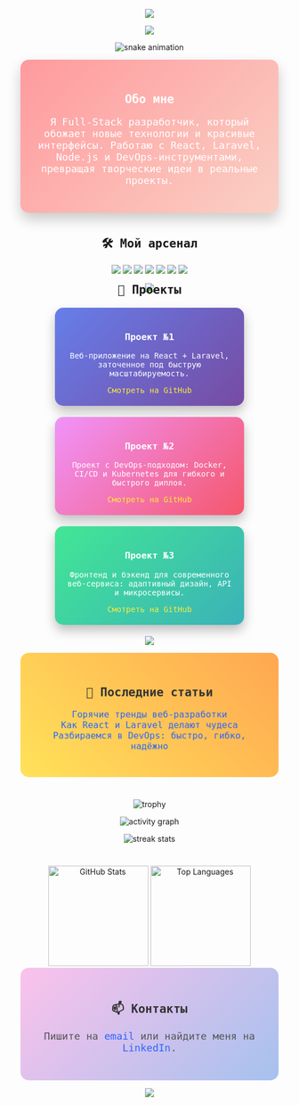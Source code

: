 <!-- Для анимированного волнообразного хедера -->
<p align="center">
  <img src="https://capsule-render.vercel.app/api?type=waving&color=gradient&height=200&section=header&text=GitHub%20Mastery&fontSize=50&fontAlign=50&fontAlignY=40"/>
</p>

<!-- Эффект печатающегося текста -->
<p align="center">
  <img src="https://readme-typing-svg.herokuapp.com?font=Fira+Code&size=30&duration=4000&pause=1000&color=00FFFF&background=00000000&center=true&vCenter=true&lines=Добро+пожаловать!;Full-Stack+и+DevOps+на+максималках!;React%2C+Laravel%2C+CI%2FCD%2C+Docker..." />
</p>

<!-- Анимированная "змейка", ползающая по графу коммитов (нужно настроить в своем репо) -->
<p align="center">
  <img src="https://github.com/YourUsername/YourUsername/blob/output/github-contribution-grid-snake.svg" alt="snake animation" />
</p>

<!-- Раздел "Обо мне" -->
<div align="center" style="background: linear-gradient(135deg, #ff9a9e, #fad0c4); padding: 30px; border-radius: 15px; width:80%; margin:auto; box-shadow: 0 12px 24px rgba(0,0,0,0.2);">
  <h2 style="font-family: 'Fira Code', monospace; color:#fff;">Обо мне</h2>
  <p style="font-family: 'Fira Code', monospace; color:#fff; font-size:18px;">
    Я Full-Stack разработчик, который обожает новые технологии и красивые интерфейсы. Работаю с React, Laravel, Node.js и DevOps-инструментами, превращая творческие идеи в реальные проекты.
  </p>
</div>

<!-- Раздел "Арсенал" -->
<div align="center" style="margin-top: 40px;">
  <h2 style="font-family: 'Fira Code', monospace;">🛠 Мой арсенал</h2>
  <p>
    <img src="https://img.shields.io/badge/React-%2361DAFB?style=for-the-badge&logo=react&logoColor=black" />
    <img src="https://img.shields.io/badge/JavaScript-%23F7DF1E?style=for-the-badge&logo=javascript&logoColor=black" />
    <img src="https://img.shields.io/badge/Laravel-%23FF2D20?style=for-the-badge&logo=laravel&logoColor=white" />
    <img src="https://img.shields.io/badge/Node.js-%23339933?style=for-the-badge&logo=node.js&logoColor=white" />
    <img src="https://img.shields.io/badge/Docker-%230db7ed?style=for-the-badge&logo=docker&logoColor=white" />
    <img src="https://img.shields.io/badge/CI%2FCD-%230077B5?style=for-the-badge&logo=githubactions&logoColor=white" />
    <img src="https://img.shields.io/badge/TypeScript-%23007ACC?style=for-the-badge&logo=typescript&logoColor=white" />
  </p>
</div>

<!-- Волнообразный разделитель -->
<p align="center">
  <img src="https://capsule-render.vercel.app/api?type=waving&color=gradient&height=100&section=footer"/>
</p>

<!-- Раздел "Проекты" -->
<h2 align="center" style="font-family: 'Fira Code', monospace; margin-top: -30px;">
  🚀 Проекты
</h2>
<div align="center" style="display: flex; flex-wrap: wrap; justify-content: center; gap: 20px; margin: 20px;">
  <div style="background: linear-gradient(135deg, #667eea, #764ba2); padding: 20px; border-radius: 15px; width: 300px; color: #fff; box-shadow: 0 10px 20px rgba(0,0,0,0.25);">
    <h3 style="font-family: 'Fira Code', monospace;">Проект №1</h3>
    <p style="font-family: 'Fira Code', monospace; font-size:14px;">
      Веб-приложение на React + Laravel, заточенное под быструю масштабируемость.
    </p>
    <a href="https://github.com/YourUsername/ProjectOne" style="color: #ffeb3b; text-decoration: none; font-family: 'Fira Code', monospace;">Смотреть на GitHub</a>
  </div>
  <div style="background: linear-gradient(135deg, #f093fb, #f5576c); padding: 20px; border-radius: 15px; width: 300px; color: #fff; box-shadow: 0 10px 20px rgba(0,0,0,0.25);">
    <h3 style="font-family: 'Fira Code', monospace;">Проект №2</h3>
    <p style="font-family: 'Fira Code', monospace; font-size:14px;">
      Проект с DevOps-подходом: Docker, CI/CD и Kubernetes для гибкого и быстрого диплоя.
    </p>
    <a href="https://github.com/YourUsername/ProjectTwo" style="color: #ffeb3b; text-decoration: none; font-family: 'Fira Code', monospace;">Смотреть на GitHub</a>
  </div>
  <div style="background: linear-gradient(135deg, #42e695, #3bb2b8); padding: 20px; border-radius: 15px; width: 300px; color: #fff; box-shadow: 0 10px 20px rgba(0,0,0,0.25);">
    <h3 style="font-family: 'Fira Code', monospace;">Проект №3</h3>
    <p style="font-family: 'Fira Code', monospace; font-size:14px;">
      Фронтенд и бэкенд для современного веб-сервиса: адаптивный дизайн, API и микросервисы.
    </p>
    <a href="https://github.com/YourUsername/ProjectThree" style="color: #ffeb3b; text-decoration: none; font-family: 'Fira Code', monospace;">Смотреть на GitHub</a>
  </div>
</div>

<!-- Ещё один волнообразный разделитель -->
<p align="center">
  <img src="https://capsule-render.vercel.app/api?type=waving&color=gradient&height=100&section=footer"/>
</p>

<!-- Раздел "Статьи" -->
<div align="center" style="background: linear-gradient(45deg, #ffe259, #ffa751); padding: 30px; border-radius: 15px; width:80%; margin:auto;">
  <h2 style="font-family: 'Fira Code', monospace; color:#333;">📝 Последние статьи</h2>
  <ul style="list-style: none; padding: 0; font-family: 'Fira Code', monospace; font-size:16px; color:#333;">
    <li><a href="https://yourblog.com/post1" style="color: #2b65ff; text-decoration: none;">Горячие тренды веб-разработки</a></li>
    <li><a href="https://yourblog.com/post2" style="color: #2b65ff; text-decoration: none;">Как React и Laravel делают чудеса</a></li>
    <li><a href="https://yourblog.com/post3" style="color: #2b65ff; text-decoration: none;">Разбираемся в DevOps: быстро, гибко, надёжно</a></li>
  </ul>
</div>

<!-- Трофеи (GitHub Profile Trophy) -->
<p align="center" style="margin-top:40px;">
  <img src="https://github-profile-trophy.vercel.app/?username=YourUsername&theme=onedark&no-frame=true&no-bg=true&row=1&column=6" alt="trophy" />
</p>

<!-- Граф активности (нужно подставить своего пользователя) -->
<p align="center">
  <img src="https://github-readme-activity-graph.cyclic.app/graph?username=YourUsername&theme=react-dark" alt="activity graph" />
</p>

<!-- Streak Stats -->
<p align="center">
  <img src="https://streak-stats.demolab.com?user=YourUsername&theme=radical" alt="streak stats" />
</p>

<!-- GitHub Stats -->
<div align="center" style="margin-top: 40px;">
  <img src="https://github-readme-stats.vercel.app/api?username=YourUsername&show_icons=true&theme=tokyonight" alt="GitHub Stats" height="180px" />
  <img src="https://github-readme-stats.vercel.app/api/top-langs/?username=YourUsername&layout=compact&theme=tokyonight" alt="Top Languages" height="180px" />
</div>

<!-- Раздел "Контакты" -->
<div align="center" style="margin-top: 40px; background: linear-gradient(135deg, #fbc2eb, #a6c1ee); padding: 30px; border-radius: 15px; width:80%; margin:auto;">
  <h2 style="font-family: 'Fira Code', monospace; color:#333;">📫 Контакты</h2>
  <p style="font-family: 'Fira Code', monospace; color:#555; font-size:18px;">
    Пишите на <a href="mailto:your.email@example.com" style="color: #2b65ff; text-decoration: none;">email</a> 
    или найдите меня на <a href="https://www.linkedin.com/in/yourprofile" style="color: #2b65ff; text-decoration: none;">LinkedIn</a>.
  </p>
</div>

<!-- Финальная волна -->
<p align="center">
  <img src="https://capsule-render.vercel.app/api?type=waving&color=gradient&height=140&section=footer"/>
</p>

